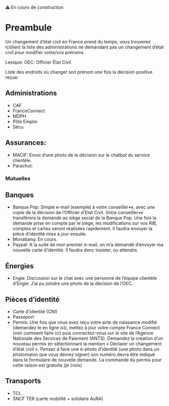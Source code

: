 ⚠️ En cours de construction

# Preambule
Un changement d’état civil en France prend du temps, vous trouverez ici(lien) la liste des administrations ne demandant pas un changement d’état civil pour modifier votre/vos prénoms. 

Lexique: OEC: Officier État Civil 

Liste des endroits où changer son prénom une fois la décision positive reçue:

## Administrations 
- CAF
- FranceConnect
- MDPH
- Pôle Emploi 
- Sécu

## Assurances:
- MACIF: Envoi d’une photo de la décision sur le chatbot du service clientèle.
- Parachut:

### Mutuelles

## Banques
- Banque Pop: Simple e-mail (exemple) à votre conseiller•e, avec une copie de la décision de l’Officier d’Etat Civil. Votre conseiller•e transférera la demande au siège social de la Banque Pop. Une fois la demande prise en compte par le siège, les modifications sur vos RIB, comptes et cartes seront réalisées rapidement. 
Il faudra envoyer la pièce d’identité mise à jour ensuite. 
- Monabanq: En cours.
- Paypal: A la suite de mon premier e-mail, on m’a demandé d’envoyer ma nouvelle carte d’identité. Il faudra donc insister, ou attendre. 

## Énergies
- Engie: Discussion sur le chat avec une personne de l’équipe clientèle d’Engie. J’ai pu joindre une photo de la décision de l’OEC. 

## Pièces d’identité 
- Carte d'identité (CNI)
- Passeport
- Permis: Une fois que vous avez reçu votre acte de naissance modifié (demandez le en ligne ici), mettez à jour votre compte France Connect (voir comment faire ici) puis connectez-vous sur le site de l’Agence Nationale des Services de Paiement (ANTS). Demandez la création d’un nouveau permis en sélectionnant la mention « Déclarer un changement d’état civil ». Pensez à faire une e-photo d’identité (une photo dans un photomaton que vous devrez signer) son numéro devra être indiqué dans le formulaire de nouvelle demande. La commande du permis pour cette raison est gratuite (je crois)

## Transports 
- TCL
- SNCF TER (carte mobilité + solidaire AuRA)
